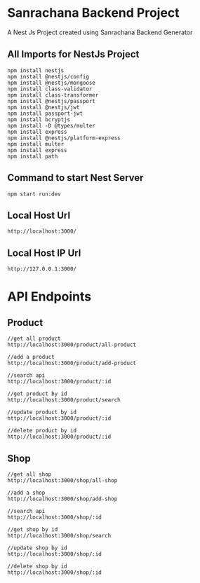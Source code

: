 # Sanrachana Backend Project
A Nest Js Project created using Sanrachana Backend Generator

## All Imports for NestJs Project
```
npm install nestjs
npm install @nestjs/config
npm install @nestjs/mongoose
npm install class-validator
npm install class-transformer
npm install @nestjs/passport
npm install @nestjs/jwt 
npm install passport-jwt
npm install bcryptjs
npm install -D @types/multer
npm install express
npm install @nestjs/platform-express
npm install multer
npm install express
npm install path

```

## Command to start Nest Server
```
npm start run:dev
```

## Local Host Url
```
http://localhost:3000/
```

## Local Host IP Url
```
http://127.0.0.1:3000/

```

# API Endpoints

## Product
```
//get all product
http://localhost:3000/product/all-product
```

```
//add a product
http://localhost:3000/product/add-product
```

```
//search api
http://localhost:3000/product/:id
```

```
//get product by id
http://localhost:3000/product/search
```

```
//update product by id
http://localhost:3000/product/:id
```

```
//delete product by id
http://localhost:3000/product/:id
```

## Shop
```
//get all shop
http://localhost:3000/shop/all-shop
```

```
//add a shop
http://localhost:3000/shop/add-shop
```

```
//search api
http://localhost:3000/shop/:id
```

```
//get shop by id
http://localhost:3000/shop/search
```

```
//update shop by id
http://localhost:3000/shop/:id
```

```
//delete shop by id
http://localhost:3000/shop/:id
```


